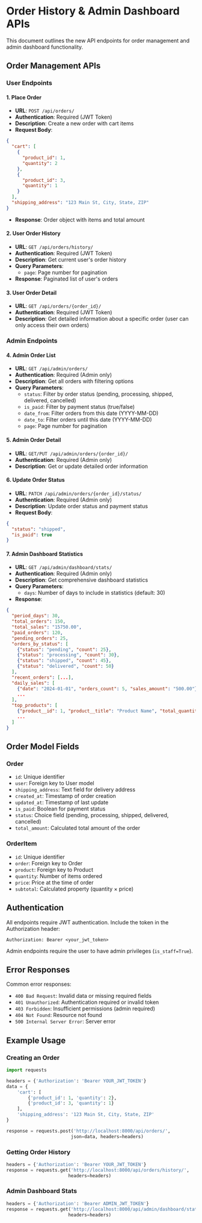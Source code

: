 # Order History & Admin Dashboard APIs

This document outlines the new API endpoints for order management and admin dashboard functionality.

## Order Management APIs

### User Endpoints

#### 1. Place Order
- **URL**: `POST /api/orders/`
- **Authentication**: Required (JWT Token)
- **Description**: Create a new order with cart items
- **Request Body**:
```json
{
  "cart": [
    {
      "product_id": 1,
      "quantity": 2
    },
    {
      "product_id": 3,
      "quantity": 1
    }
  ],
  "shipping_address": "123 Main St, City, State, ZIP"
}
```
- **Response**: Order object with items and total amount

#### 2. User Order History
- **URL**: `GET /api/orders/history/`
- **Authentication**: Required (JWT Token)
- **Description**: Get current user's order history
- **Query Parameters**:
  - `page`: Page number for pagination
- **Response**: Paginated list of user's orders

#### 3. User Order Detail
- **URL**: `GET /api/orders/{order_id}/`
- **Authentication**: Required (JWT Token)
- **Description**: Get detailed information about a specific order (user can only access their own orders)

### Admin Endpoints

#### 4. Admin Order List
- **URL**: `GET /api/admin/orders/`
- **Authentication**: Required (Admin only)
- **Description**: Get all orders with filtering options
- **Query Parameters**:
  - `status`: Filter by order status (pending, processing, shipped, delivered, cancelled)
  - `is_paid`: Filter by payment status (true/false)
  - `date_from`: Filter orders from this date (YYYY-MM-DD)
  - `date_to`: Filter orders until this date (YYYY-MM-DD)
  - `page`: Page number for pagination

#### 5. Admin Order Detail
- **URL**: `GET/PUT /api/admin/orders/{order_id}/`
- **Authentication**: Required (Admin only)
- **Description**: Get or update detailed order information

#### 6. Update Order Status
- **URL**: `PATCH /api/admin/orders/{order_id}/status/`
- **Authentication**: Required (Admin only)
- **Description**: Update order status and payment status
- **Request Body**:
```json
{
  "status": "shipped",
  "is_paid": true
}
```

#### 7. Admin Dashboard Statistics
- **URL**: `GET /api/admin/dashboard/stats/`
- **Authentication**: Required (Admin only)
- **Description**: Get comprehensive dashboard statistics
- **Query Parameters**:
  - `days`: Number of days to include in statistics (default: 30)
- **Response**:
```json
{
  "period_days": 30,
  "total_orders": 150,
  "total_sales": "15750.00",
  "paid_orders": 120,
  "pending_orders": 25,
  "orders_by_status": [
    {"status": "pending", "count": 25},
    {"status": "processing", "count": 30},
    {"status": "shipped", "count": 45},
    {"status": "delivered", "count": 50}
  ],
  "recent_orders": [...],
  "daily_sales": [
    {"date": "2024-01-01", "orders_count": 5, "sales_amount": "500.00"},
    ...
  ],
  "top_products": [
    {"product__id": 1, "product__title": "Product Name", "total_quantity": 50, "total_revenue": "1000.00"},
    ...
  ]
}
```

## Order Model Fields

### Order
- `id`: Unique identifier
- `user`: Foreign key to User model
- `shipping_address`: Text field for delivery address
- `created_at`: Timestamp of order creation
- `updated_at`: Timestamp of last update
- `is_paid`: Boolean for payment status
- `status`: Choice field (pending, processing, shipped, delivered, cancelled)
- `total_amount`: Calculated total amount of the order

### OrderItem
- `id`: Unique identifier
- `order`: Foreign key to Order
- `product`: Foreign key to Product
- `quantity`: Number of items ordered
- `price`: Price at the time of order
- `subtotal`: Calculated property (quantity × price)

## Authentication

All endpoints require JWT authentication. Include the token in the Authorization header:
```
Authorization: Bearer <your_jwt_token>
```

Admin endpoints require the user to have admin privileges (`is_staff=True`).

## Error Responses

Common error responses:
- `400 Bad Request`: Invalid data or missing required fields
- `401 Unauthorized`: Authentication required or invalid token
- `403 Forbidden`: Insufficient permissions (admin required)
- `404 Not Found`: Resource not found
- `500 Internal Server Error`: Server error

## Example Usage

### Creating an Order
```python
import requests

headers = {'Authorization': 'Bearer YOUR_JWT_TOKEN'}
data = {
    'cart': [
        {'product_id': 1, 'quantity': 2},
        {'product_id': 3, 'quantity': 1}
    ],
    'shipping_address': '123 Main St, City, State, ZIP'
}

response = requests.post('http://localhost:8000/api/orders/', 
                        json=data, headers=headers)
```

### Getting Order History
```python
headers = {'Authorization': 'Bearer YOUR_JWT_TOKEN'}
response = requests.get('http://localhost:8000/api/orders/history/', 
                       headers=headers)
```

### Admin Dashboard Stats
```python
headers = {'Authorization': 'Bearer ADMIN_JWT_TOKEN'}
response = requests.get('http://localhost:8000/api/admin/dashboard/stats/?days=7', 
                       headers=headers)
```
